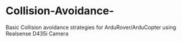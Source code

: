 # Collision-Avoidance-
Basic Collision avoidance strategies for ArduRover/ArduCopter using Realsense D435i Camera
